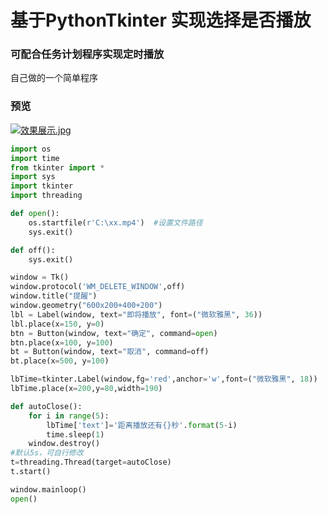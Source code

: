 # 基于PythonTkinter 实现选择是否播放
### 可配合任务计划程序实现定时播放
自己做的一个简单程序
### 预览
[![效果展示.jpg](https://s1.ax1x.com/2023/02/03/pSscHtU.jpg)](https://imgse.com/i/pSscHtU)

```python
import os
import time
from tkinter import *
import sys
import tkinter
import threading

def open():
    os.startfile(r'C:\xx.mp4')  #设置文件路径
    sys.exit()

def off():
    sys.exit()

window = Tk()
window.protocol('WM_DELETE_WINDOW',off) 
window.title("提醒")
window.geometry("600x200+400+200")
lbl = Label(window, text="即将播放", font=("微软雅黑", 36))
lbl.place(x=150, y=0)
btn = Button(window, text="确定", command=open)
btn.place(x=100, y=100)
bt = Button(window, text="取消", command=off)
bt.place(x=500, y=100)

lbTime=tkinter.Label(window,fg='red',anchor='w',font=("微软雅黑", 18))
lbTime.place(x=200,y=80,width=190)

def autoClose():
    for i in range(5):
        lbTime['text']='距离播放还有{}秒'.format(5-i)
        time.sleep(1)
    window.destroy()
#默认5s，可自行修改
t=threading.Thread(target=autoClose)
t.start()

window.mainloop()
open()

```

